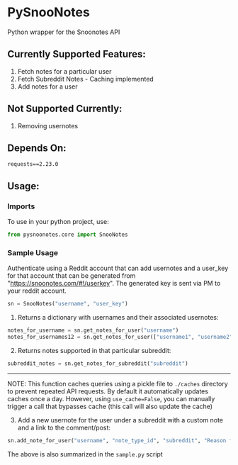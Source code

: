 # PySnooNotes

Python wrapper for the Snoonotes API

## Currently Supported Features:

1. Fetch notes for a particular user
2. Fetch Subreddit Notes - Caching implemented 
3. Add notes for a user

## Not Supported Currently:

1. Removing usernotes

## Depends On:

`requests==2.23.0`

## Usage:

### Imports

To use in your python project, use:

```python
from pysnoonotes.core import SnooNotes
```

### Sample Usage

Authenticate using a Reddit account that can add usernotes and a user_key for that account that can be generated from "https://snoonotes.com/#!/userkey". The generated key is sent via PM to your reddit account.

```python
sn = SnooNotes("username", "user_key")
```

1. Returns a dictionary with usernames and their associated usernotes:

```python
notes_for_username = sn.get_notes_for_user("username")
notes_for_usernames12 = sn.get_notes_for_user(["username1", "username2"])
```

2. Returns notes supported in that particular subreddit:

```python
subreddit_notes = sn.get_notes_for_subreddit("subreddit")
```

---
NOTE: This function caches queries using a pickle file to `./caches` directory to prevent repeated API requests. By default it automatically updates caches once a day. However, using `use_cache=False`, you can manually trigger a call that bypasses cache (this call will also update the cache)

3. Add a new usernote for the user under a subreddit with a custom note and a link to the comment/post:

```python
sn.add_note_for_user("username", "note_type_id", "subreddit", "Reason for note", "www.reddit.com/r/subreddit/123abc/.../123abc")
```


The above is also summarized in the `sample.py` script
